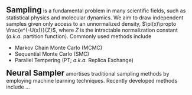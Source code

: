 <span style="font-size:1.5em; font-weight:bold;">Sampling</span> is a fundamental problem in many scientific fields, such as statistical physics and molecular dynamics. We aim to draw independent samples given only access to an unnormalized density, $\pi(x)\propto \frac{e^{-U(x)}}{Z}$, where $Z$ is the intractable normalization constant (*a.k.a.* partition function). Commonly used methods include 
  - Markov Chain Monte Carlo (MCMC)
  - Sequential Monte Carlo (SMC)
  - Parallel Tempering (PT; *a.k.a.* Replica Exchange)

<span style="font-size:1.5em; font-weight:bold;">Neural Sampler</span> amortises traditional sampling methods by employing machine learning techniques. Recently developed methods include ...
